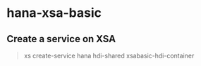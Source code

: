 # hana-xsa-basic

## Create a service on XSA
> xs create-service hana hdi-shared xsabasic-hdi-container

